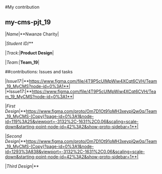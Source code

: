 #My contribution

## my-cms-pjt_19

|*Name*|**Nwanze Charity|

|*Student ID*/**

|*Track:*|**Product Design**|

|*Team:*|**Team_19**|


##contributions: Issues and tasks


|*Issue17:*|**https://www.figma.com/file/4T9P5cUlMpWiw4XCqt6CVH/Team_19_MyCMS?node-id=0%3A1**|
|*Issue17:|**https://www.figma.com/file/4T9P5cUlMpWiw4XCqt6CVH/Team_19_MyCMS?node-id=0%3A1**|

|*First Design*|**https://www.figma.com/proto/Om7D1Ot91oMH3xeypiQw0q/Team_19_MyCMS-(Copy)?page-id=0%3A1&node-id=119%3A25&viewport=-3132%2C-1631%2C0.06&scaling=scale-down&starting-point-node-id=42%3A2&show-proto-sidebar=1**|

|*Second Design*|**https://www.figma.com/proto/Om7D1Ot91oMH3xeypiQw0q/Team_19_MyCMS-(Copy)?page-id=0%3A1&node-id=1293%3A838&viewport=-3132%2C-1631%2C0.06&scaling=scale-down&starting-point-node-id=42%3A2&show-proto-sidebar=1**|

|*Third Design*|**
